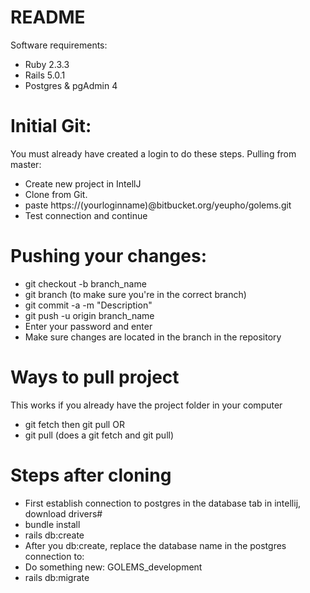# README
Software requirements: 
- Ruby 2.3.3
- Rails 5.0.1
- Postgres & pgAdmin 4

# Initial Git:
You must already have created a login to do these steps.
Pulling from master:
- Create new project in IntellJ
- Clone from Git.
- paste https://(yourloginname)@bitbucket.org/yeupho/golems.git
- Test connection and continue 

# Pushing your changes:
- git checkout -b branch_name
- git branch (to make sure you're in the correct branch)
- git commit -a -m "Description"
- git push -u origin branch_name
- Enter your password and enter
- Make sure changes are located in the branch in the repository

# Ways to pull project 
This works if you already have the project folder in your computer
- git fetch then git pull
OR
- git pull (does a git fetch and git pull) 

# Steps after cloning
- First establish connection to postgres in the database tab in intellij, download drivers#
- bundle install
- rails db:create
- After you db:create, replace the database name in the postgres connection to:
- Do something new: GOLEMS_development
- rails db:migrate


